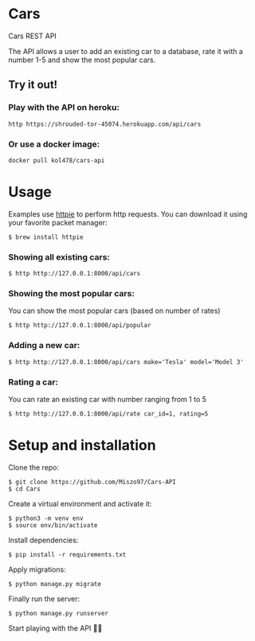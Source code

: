 # Cars
Cars REST API

The API allows a user to add an existing car to a database, rate it with a number 1-5 and show the most popular cars.

## Try it out!

### Play with the API on heroku:
```
http https://shrouded-tor-45074.herokuapp.com/api/cars
```
### Or use a docker image:
```
docker pull kol478/cars-api
```


# Usage

Examples use [httpie](https://httpie.io) to perform http requests.
You can download it using your favorite packet manager:

```$ brew install httpie```




### Showing all existing cars:
```
$ http http://127.0.0.1:8000/api/cars
```

### Showing the most popular cars:
You can show the most popular cars (based on number of rates)

```
$ http http://127.0.0.1:8000/api/popular
```

### Adding a new car:
```
$ http http://127.0.0.1:8000/api/cars make='Tesla' model='Model 3'
```

### Rating a car:

You can rate an existing car with number ranging from 1 to 5

```
$ http http://127.0.0.1:8000/api/rate car_id=1, rating=5
```

# Setup and installation

Clone the repo:
```
$ git clone https://github.com/Miszo97/Cars-API
$ cd Cars
```

Create a virtual environment and activate it:
```
$ python3 -m venv env
$ source env/bin/activate
```
Install dependencies:
```
$ pip install -r requirements.txt
```

Apply migrations:
```
$ python manage.py migrate
```
Finally run the server:
```
$ python manage.py runserver
```

Start playing with the API 🙌🏻
